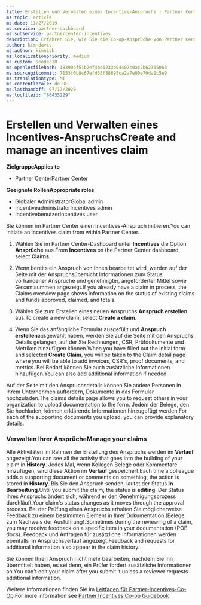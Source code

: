 ```yaml
---
title: Erstellen und Verwalten eines Incentive-Anspruchs | Partner Center
ms.topic: article
ms.date: 11/27/2019
ms.service: partner-dashboard
ms.subservice: partnercenter-incentives
description: Erfahren Sie, wie Sie die Co-op-Ansprüche von Partner Center initiieren. Alle Aktivitäten im Rahmen der Erstellung des Anspruchs werden im Verlauf angezeigt.
author: kim-davis
ms.author: kimnich
ms.localizationpriority: medium
ms.custom: seodec18
ms.openlocfilehash: 18390bf51b2ef4be1233b04407c0ac2b62315063
ms.sourcegitcommit: 7153f0b8c67efd35f58695ca2a7e00e70da1c5e9
ms.translationtype: MT
ms.contentlocale: de-DE
ms.lasthandoff: 07/17/2020
ms.locfileid: "86435229"
---
```

# <a name="create-and-manage-an-incentives-claim"></a><span data-ttu-id="21448-104">Erstellen und Verwalten eines Incentives-Anspruchs</span><span class="sxs-lookup"><span data-stu-id="21448-104">Create and manage an incentives claim</span></span>

<span data-ttu-id="21448-105">**Zielgruppe**</span><span class="sxs-lookup"><span data-stu-id="21448-105">**Applies to**</span></span>
- <span data-ttu-id="21448-106">Partner Center</span><span class="sxs-lookup"><span data-stu-id="21448-106">Partner Center</span></span>

<span data-ttu-id="21448-107">**Geeignete Rollen**</span><span class="sxs-lookup"><span data-stu-id="21448-107">**Appropriate roles**</span></span>

- <span data-ttu-id="21448-108">Globaler Administrator</span><span class="sxs-lookup"><span data-stu-id="21448-108">Global admin</span></span>
- <span data-ttu-id="21448-109">Incentiveadministrator</span><span class="sxs-lookup"><span data-stu-id="21448-109">Incentives admin</span></span>
- <span data-ttu-id="21448-110">Incentivebenutzer</span><span class="sxs-lookup"><span data-stu-id="21448-110">Incentives user</span></span>

<span data-ttu-id="21448-111">Sie können im Partner Center einen Incentives-Anspruch initiieren.</span><span class="sxs-lookup"><span data-stu-id="21448-111">You can initiate an incentives claim from within Partner Center.</span></span> 

1. <span data-ttu-id="21448-112">Wählen Sie im Partner Center-Dashboard unter **Incentives** die Option **Ansprüche** aus.</span><span class="sxs-lookup"><span data-stu-id="21448-112">From **Incentives** on the Partner Center dashboard, select **Claims**.</span></span>

2.  <span data-ttu-id="21448-113">Wenn bereits ein Anspruch von Ihnen bearbeitet wird, werden auf der Seite mit der Anspruchsübersicht Informationen zum Status vorhandener Ansprüche und genehmigter, angeforderter Mittel sowie Gesamtsummen angezeigt.</span><span class="sxs-lookup"><span data-stu-id="21448-113">If you already have a claim in process, the Claims overview page shows information on the status of existing claims and funds approved, claimed, and totals.</span></span>

3.  <span data-ttu-id="21448-114">Wählen Sie zum Erstellen eines neuen Anspruchs **Anspruch erstellen** aus.</span><span class="sxs-lookup"><span data-stu-id="21448-114">To create a new claim, select **Create a claim**.</span></span>

4.  <span data-ttu-id="21448-115">Wenn Sie das anfängliche Formular ausgefüllt und **Anspruch erstellen**ausgewählt haben, werden Sie auf die Seite mit den Anspruchs Details gelangen, auf der Sie Rechnungen, CSR, Prüfdokumente und Metriken hinzufügen können.</span><span class="sxs-lookup"><span data-stu-id="21448-115">When you have filled out the initial form and selected **Create Claim**, you will be taken to the Claim detail page where you will be able to add invoices, CSR's, proof documents, and metrics.</span></span> <span data-ttu-id="21448-116">Bei Bedarf können Sie auch zusätzliche Informationen hinzufügen.</span><span class="sxs-lookup"><span data-stu-id="21448-116">You can also add additional information if needed.</span></span>

<span data-ttu-id="21448-117">Auf der Seite mit den Anspruchsdetails können Sie andere Personen in Ihrem Unternehmen auffordern, Dokumente in das Formular hochzuladen.</span><span class="sxs-lookup"><span data-stu-id="21448-117">The claims details page allows you to request others in your organization to upload documentation to the form.</span></span> <span data-ttu-id="21448-118">Jedem der Belege, den Sie hochladen, können erklärende Informationen hinzugefügt werden.</span><span class="sxs-lookup"><span data-stu-id="21448-118">For each of the supporting documents you upload, you can provide explanatory details.</span></span> 

### <a name="manage-your-claims"></a><span data-ttu-id="21448-119">Verwalten Ihrer Ansprüche</span><span class="sxs-lookup"><span data-stu-id="21448-119">Manage your claims</span></span>

<span data-ttu-id="21448-120">Alle Aktivitäten im Rahmen der Erstellung des Anspruchs werden im **Verlauf** angezeigt.</span><span class="sxs-lookup"><span data-stu-id="21448-120">You can see all the activity that goes into the building of your claim in **History**.</span></span> <span data-ttu-id="21448-121">Jedes Mal, wenn Kollegen Belege oder Kommentare hinzufügen, wird diese Aktion im **Verlauf** gespeichert.</span><span class="sxs-lookup"><span data-stu-id="21448-121">Each time a colleague adds a supporting document or comments on something, the action is stored in **History**.</span></span> <span data-ttu-id="21448-122">Bis Sie den Anspruch senden, lautet der Status **In Bearbeitung**.</span><span class="sxs-lookup"><span data-stu-id="21448-122">Until you submit the claim, the status is **editing**.</span></span> <span data-ttu-id="21448-123">Der Status Ihres Anspruchs ändert sich, während er den Genehmigungsprozess durchläuft.</span><span class="sxs-lookup"><span data-stu-id="21448-123">Your claim's status changes as it moves through the approval process.</span></span> <span data-ttu-id="21448-124">Bei der Prüfung eines Anspruchs erhalten Sie möglicherweise Feedback zu einem bestimmten Element in Ihrer Dokumentation (Belege zum Nachweis der Ausführung).</span><span class="sxs-lookup"><span data-stu-id="21448-124">Sometimes during the reviewing of a claim, you may receive feedback on a specific item in your documentation (POE docs).</span></span> <span data-ttu-id="21448-125">Feedback und Anfragen für zusätzliche Informationen werden ebenfalls im Anspruchsverlauf angezeigt.</span><span class="sxs-lookup"><span data-stu-id="21448-125">Feedback and requests for additional information also appear in the claim history.</span></span> 

<span data-ttu-id="21448-126">Sie können Ihren Anspruch nicht mehr bearbeiten, nachdem Sie ihn übermittelt haben, es sei denn, ein Prüfer fordert zusätzliche Informationen an.</span><span class="sxs-lookup"><span data-stu-id="21448-126">You can't edit your claim after you submit it unless a reviewer requests additional information.</span></span>

<span data-ttu-id="21448-127">Weitere Informationen finden Sie im [Leitfaden für Partner-Incentives-Co-Op](https://assets.microsoft.com/coop-guidebook.pdf).</span><span class="sxs-lookup"><span data-stu-id="21448-127">For more information see [Partner Incentives Co-op Guidebook](https://assets.microsoft.com/coop-guidebook.pdf)</span></span>
